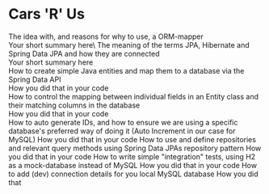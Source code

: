 # Cars 'R' Us
The idea with, and reasons for why to use, a ORM-mapper\
   Your short summary here\\
The meaning of the terms JPA, Hibernate and Spring Data JPA and how they are connected\
   Your short summary here\
How to create simple Java entities and map them to a database via the Spring Data API\
   How you did that in your code\
How to control the mapping between individual fields in an Entity class and their matching columns in the database\
   How you did that in your code\
How to auto generate IDs, and how to ensure we are using  a specific database's preferred way of doing it (Auto Increment in our case for  MySQL)
   How you did that in your code
How to use and define repositories and relevant query methods using Spring Data JPAs repository pattern
   How you did that in your code
How to write simple "integration" tests, using H2 as a mock-database instead of MySQL
   How you did that in your code
How to add (dev) connection details for you local MySQL database
   How you did that
